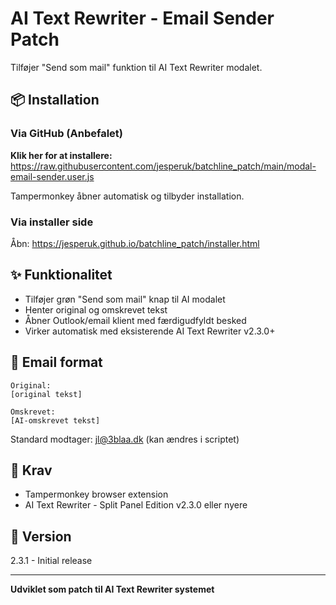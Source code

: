 # AI Text Rewriter - Email Sender Patch

Tilføjer "Send som mail" funktion til AI Text Rewriter modalet.

## 📦 Installation

### Via GitHub (Anbefalet)

**Klik her for at installere:**  
https://raw.githubusercontent.com/jesperuk/batchline_patch/main/modal-email-sender.user.js

Tampermonkey åbner automatisk og tilbyder installation.

### Via installer side

Åbn: https://jesperuk.github.io/batchline_patch/installer.html

## ✨ Funktionalitet

- Tilføjer grøn "Send som mail" knap til AI modalet
- Henter original og omskrevet tekst
- Åbner Outlook/email klient med færdigudfyldt besked
- Virker automatisk med eksisterende AI Text Rewriter v2.3.0+

## 📧 Email format

```
Original:
[original tekst]

Omskrevet:
[AI-omskrevet tekst]
```

Standard modtager: jl@3blaa.dk (kan ændres i scriptet)

## 🔧 Krav

- Tampermonkey browser extension
- AI Text Rewriter - Split Panel Edition v2.3.0 eller nyere

## 📝 Version

2.3.1 - Initial release

---

**Udviklet som patch til AI Text Rewriter systemet**
